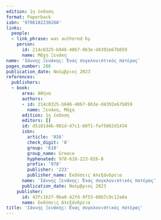 ```yaml
---
edition: 1η έκδοση
format: Paperback
isbn: '9786182230268'
links:
  people:
  - link_phrase: was authored by
    person:
      id: 214c0325-b046-4067-863e-d4392e67b859
      name: Μάχη Ξενάκη
name: 'Ιάννης Ξενάκης: Ένας συγκλονιστικός πατέρας'
pages_number: 286
publication_date: Νοέμβριος 2023
references:
  publishers:
  - book:
      area: Αθήνα
      authors:
      - id: 214c0325-b046-4067-863e-d4392e67b859
        name: Ξενάκη, Μάχη
      edition: 1η έκδοση
      editors: []
      id: d5181d4b-981d-47c1-b0f1-faf5862d1434
      isbn:
        article: '026'
        check_digit: '8'
        group: '618'
        group_name: Greece
        hyphenated: 978-618-223-026-8
        prefix: '978'
        publisher: '223'
        publisher_name: Εκδόσεις Αλεξάνδρεια
      name: 'Ιάννης Ξενάκης: Ένας συγκλονιστικός πατέρας'
      publication_date: Νοέμβριος 2023
    publisher:
      id: 43fc162f-9ba0-42fd-9f53-60b7c9c12a8a
      name: Εκδόσεις Αλεξάνδρεια
title: 'Ιάννης Ξενάκης: Ένας συγκλονιστικός πατέρας'
---
```


